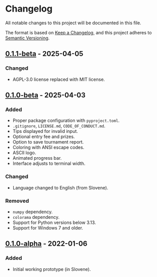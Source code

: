 # Changelog

All notable changes to this project will be documented in this file.

The format is based on [Keep a Changelog](https://keepachangelog.com/en/1.1.0/),
and this project adheres to [Semantic Versioning](https://semver.org/spec/v2.0.0.html).

## [0.1.1-beta] - 2025-04-05

### Changed

- AGPL-3.0 license replaced with MIT license.

## [0.1.0-beta] - 2025-04-03

### Added

- Proper package configuration with `pyproject.toml`.
- `.gitignore`, `LICENSE.md`, `CODE_OF_CONDUCT.md`.
- Tips displayed for invalid input.
- Optional entry fee and prizes.
- Option to save tournament report.
- Coloring with ANSI escape codes.
- ASCII logo.
- Animated progress bar.
- Interface adjusts to terminal width.

### Changed

- Language changed to English (from Slovene).

### Removed

- `numpy` dependency.
- `colorama` dependency.
- Support for Python versions below 3.13.
- Support for Windows 7 and older.

## [0.1.0-alpha] - 2022-01-06

### Added

- Initial working prototype (in Slovene).

[0.1.1-beta]: https://github.com/nacezavrtanik/yugioh-timeless/compare/v0.1.0-beta...v0.1.1-beta
[0.1.0-beta]: https://github.com/nacezavrtanik/yugioh-timeless/compare/v0.1.0-alpha...v0.1.0-beta
[0.1.0-alpha]: https://github.com/nacezavrtanik/yugioh-timeless/commits/v0.1.0-alpha
